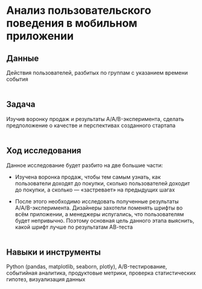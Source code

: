 # Анализ пользовательского поведения в мобильном приложении<br>

## Данные

Действия пользователей, разбитых по группам с указанием времени события<br><br>

## Задача

Изучив воронку продаж и результаты A/A/B-эксперимента, сделать предположение о качестве и перспективах созданного стартапа<br><br>

## Ход исследования

Данное исследование будет разбито на две большие части:

- Изучена воронка продаж, чтобы тем самым узнать, как пользователи доходят до покупки, сколько пользователей доходит до покупки, а сколько — «застревает» на предыдущих шагах

- После этого необходимо исследовать полученные результаты A/A/B-эксперимента. Дизайнеры захотели поменять шрифты во всём приложении, а менеджеры испугались, 
что пользователям будет непривычно. Поэтому основная цель данного этапа выяснить, какой шрифт лучше по результатам АВ-теста<br><br>

## Навыки и инструменты
Python (pandas, matplotlib, seaborn, plotly), A/B-тестирование, событийная аналитика, продуктовые метрики, проверка статистических гипотез, визуализация данных
